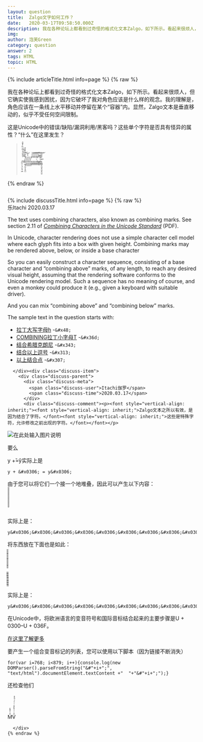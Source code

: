 ```yaml
---
layout: question
title:  Zalgo文字如何工作？
date:   2020-03-17T09:58:50.000Z
description: 我在各种论坛上都看到过奇怪的格式化文本Zalgo，如下所示。看起来很烦人，但它确实使我感到困扰，因为它破坏了我对角色应该是什么样的观念。我的理解是，角色应...
img: 
author: 泡芙Green
category: question
answer: 2
tags: HTML
topic: HTML
---
```

<div class="article-root">
  <div class="article">
    {% include articleTitle.html info=page %}
    {% raw %}
    <div class="article-content"><p><font style="vertical-align: inherit;"><font style="vertical-align: inherit;">我在各种论坛上都看到过奇怪的格式化文本Zalgo，如下所示。</font><font style="vertical-align: inherit;">看起来很烦人，但它确实使我感到困扰，因为它破坏了我对角色应该是什么样的观念。</font><font style="vertical-align: inherit;">我的理解是，角色应该在一条线上水平移动并停留在某个“容器”内。</font><font style="vertical-align: inherit;">显然，Zalgo文本是垂直移动的，似乎不受任何空间限制。</font></font></p>

<p><font style="vertical-align: inherit;"><font style="vertical-align: inherit;">这是Unicode中的错误/缺陷/漏洞利用/黑客吗？</font><font style="vertical-align: inherit;">这些单个字符是否具有怪异的属性？</font><font style="vertical-align: inherit;">“什么”在这里发生？</font></font></p>

<blockquote>
  <p><br></p>
  
  <p><font style="vertical-align: inherit;"><font style="vertical-align: inherit;">̡̫̤̤̣͉̤͎͉͖ͭ̓̓̇͗̎̀͋ͬ̌ͯͅͅ ̳̘̿̃̔̏ͣ͂̉̕ ̸͎͉͖̖̙̤͓̞̱̫̌ͯ̆͋ͤ͗̓͟͜ͅͅ ̸̤͓̞̱̫ ̸̤͓̞̱̫ ̸̤͓̞̱̫ ̸̤͓̞̱̫ ̛͓̖̻̲ͤ̈ͣ͝ ̛͓̖̻̲ͤ̈ͣ͝ ̛͓̖̻̲ͤ̈ͣ͝ ̛͓̖̻̲ͤ̈ͣ͝ ̛͓̖̻̲ͤ̈ͣ͝ ͋̄ͬ̽͜҉͚̭͇ͅ ̛͓̖̻̲ͤ̈ͣ͝ ̵̶̵̶̵̶̛͓̖̻̲̗̮̮̗̮̮̗̮̮ͤ̈ͣ͝
  </font></font><br>
  <br>
  <br></p>
</blockquote></div>
    {% endraw %}
  </div>
  <p style="height: 0;width:0;overflow: hidden;"> 第1949篇《Zalgo文字如何工作？》来自Winter(https://github.com/aiyld/aiyld.github.io)的站点</p>
  <div class="discuss-wrapper">
    {% include discussTitle.html info=page %}
    {% raw %}
    <div class="discuss-item">
        <div class="discuss-parent">
          <div class="discuss-meta">
            <span class="discuss-user">乐Itachi</span>
            <span class="discuss-time">2020.03.17</span>
          </div>
          <div class="discuss-comment"><p>The text uses combining characters, also known as combining marks. See section 2.11 of <a href="http://www.unicode.org/versions/Unicode6.2.0/ch02.pdf#page=36" rel="noreferrer"><em>Combining Characters in the Unicode Standard</em></a> (PDF).</p>

<p>In Unicode, character rendering does not use a simple character cell model where each glyph fits into a box with given height. Combining marks may be rendered above, below, or inside a base character</p>

<p>So you can easily construct a character sequence, consisting of a base character and “combining above” marks, of any length, to reach any desired visual height, assuming that the rendering software conforms to the Unicode rendering model. Such a sequence has no meaning of course, and even a monkey could produce it (e.g., given a keyboard with suitable driver).</p>

<p>And you can mix “combining above” and “combining below” marks.</p>

<p>The sample text in the question starts with:</p>

<ul>
<li><a href="http://www.fileformat.info/info/unicode/char/0048/index.htm" rel="noreferrer"><font style="vertical-align: inherit;"><font style="vertical-align: inherit;">拉丁大写字母h</font></font></a><font style="vertical-align: inherit;"><font style="vertical-align: inherit;"> -</font></font><code>&amp;#x48;</code></li>
<li><a href="http://www.fileformat.info/info/unicode/char/036d/index.htm" rel="noreferrer"><font style="vertical-align: inherit;"><font style="vertical-align: inherit;">COMBINING拉丁小字母T</font></font></a><font style="vertical-align: inherit;"><font style="vertical-align: inherit;"> -</font></font><code>&amp;#x36d;</code></li>
<li><a href="http://www.fileformat.info/info/unicode/char/0343/index.htm" rel="noreferrer"><font style="vertical-align: inherit;"><font style="vertical-align: inherit;">结合希腊克朗尼</font></font></a><font style="vertical-align: inherit;"><font style="vertical-align: inherit;"> -</font></font><code>&amp;#x343;</code></li>
<li><a href="http://www.fileformat.info/info/unicode/char/0313/index.htm" rel="noreferrer"><font style="vertical-align: inherit;"><font style="vertical-align: inherit;">结合以上逗号</font></font></a><font style="vertical-align: inherit;"><font style="vertical-align: inherit;"> -</font></font><code>&amp;#x313;</code></li>
<li><a href="http://www.fileformat.info/info/unicode/char/0307/index.htm" rel="noreferrer"><font style="vertical-align: inherit;"><font style="vertical-align: inherit;">以上结合点</font></font></a><font style="vertical-align: inherit;"><font style="vertical-align: inherit;"> -</font></font><code>&amp;#x307;</code></li>
</ul></div>
        </div>
        
      </div><div class="discuss-item">
        <div class="discuss-parent">
          <div class="discuss-meta">
            <span class="discuss-user">Itachi伽罗</span>
            <span class="discuss-time">2020.03.17</span>
          </div>
          <div class="discuss-comment"><p><font style="vertical-align: inherit;"><font style="vertical-align: inherit;">Zalgo文本之所以有效，是因为结合了字符。</font><font style="vertical-align: inherit;">这些是特殊字符，允许修改之前出现的字符。</font></font></p>

<p><img src="https://i.stack.imgur.com/WZFq0.png" alt="在此处输入图片说明"></p>

<p><font style="vertical-align: inherit;"><font style="vertical-align: inherit;">要么 </font></font></p>

<p><font style="vertical-align: inherit;"><font style="vertical-align: inherit;">y +̆=y̆实际上是</font></font></p>

<pre><code>y + &amp;#x0306; = y&amp;#x0306;
</code></pre>

<p><font style="vertical-align: inherit;"><font style="vertical-align: inherit;">由于您可以将它们一个接一个地堆叠，因此可以产生以下内容：
</font></font><br><br><br></p>

<p><font style="vertical-align: inherit;"><font style="vertical-align: inherit;">̆̆̆̆̆̆̆̆̆̆̆̆̆̆̆̆̆̆</font></font></p>

<p><font style="vertical-align: inherit;"><font style="vertical-align: inherit;">实际上是：</font></font></p>

<pre><code>y&amp;#x0306;&amp;#x0306;&amp;#x0306;&amp;#x0306;&amp;#x0306;&amp;#x0306;&amp;#x0306;&amp;#x0306;&amp;#x0306;&amp;#x0306;&amp;#x0306;&amp;#x0306;&amp;#x0306;&amp;#x0306;&amp;#x0306;&amp;#x0306;&amp;#x0306;&amp;#x0306;
</code></pre>

<p><font style="vertical-align: inherit;"><font style="vertical-align: inherit;">将东西放在下面也是如此：
</font></font><br><br><br></p>

<p><font style="vertical-align: inherit;"><font style="vertical-align: inherit;">̰̰̰̰̰̰̰̰̰̰̰̰̰̰̰̆̆̆̆̆̆̆̆̆̆̆̆̆̆̆̆̆̆</font></font></p>

<p><br><br><font style="vertical-align: inherit;"><font style="vertical-align: inherit;">
实际上是：       </font></font></p>

<pre><code>y&amp;#x0306;&amp;#x0306;&amp;#x0306;&amp;#x0306;&amp;#x0306;&amp;#x0306;&amp;#x0306;&amp;#x0306;&amp;#x0306;&amp;#x0306;&amp;#x0306;&amp;#x0306;&amp;#x0306;&amp;#x0306;&amp;#x0306;&amp;#x0306;&amp;#x0306;&amp;#x0306;&amp;#x0330;&amp;#x0330;&amp;#x0330;&amp;#x0330;&amp;#x0330;&amp;#x0330;&amp;#x0330;&amp;#x0330;&amp;#x0330;&amp;#x0330;&amp;#x0330;&amp;#x0330;&amp;#x0330;&amp;#x0330;&amp;#x0330;
</code></pre>

<p><font style="vertical-align: inherit;"><font style="vertical-align: inherit;">在Unicode中，将欧洲语言的变音符号和国际音标结合起来的主要步骤是U + 0300–U + 036F。 </font></font></p>

<p><a href="http://en.wikipedia.org/wiki/Combining_character" rel="noreferrer"><font style="vertical-align: inherit;"><font style="vertical-align: inherit;">在这里了解更多</font></font></a></p>

<p><font style="vertical-align: inherit;"><font style="vertical-align: inherit;">要产生一个组合变音标记的列表，您可以使用以下脚本（因为链接不断消失）</font></font></p>

<p></p><div class="snippet" data-lang="js" data-hide="false" data-console="true" data-babel="false">
<div class="snippet-code">
<pre class="snippet-code-js lang-js prettyprint-override"><code>for(var i=768; i&lt;879; i++){console.log(new DOMParser().parseFromString("&amp;#"+i+";", "text/html").documentElement.textContent +"  "+"&amp;#"+i+";");}</code></pre>
</div>
</div>
<p></p>

<p><font style="vertical-align: inherit;"><font style="vertical-align: inherit;">还检查他们
</font></font><br><br><br><br></p>

<p><font style="vertical-align: inherit;"><font style="vertical-align: inherit;">Mͣͭͣ̾Vͣͥͭ͛ͤͮͥͨͥͧ̾</font></font></p></div>
        </div>
        
      </div>
    {% endraw %}
  </div>
<div>
